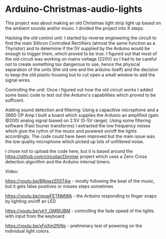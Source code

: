 # Arduino-Christmas-audio-lights

This project was about making an old Christmas light strip light up based on the ambient sounds and/or music. I divided the project into X steps:

Hacking the old control unit:
I started by reverse engineering the circuit to find the main Sillicon Controlled Rectifiers (almost the same function as a Thyristor) and to determine if the 5V supplied by the Arduino would be enough to trigger them, which proved to be true. I figured out that most of the old circuit was working on mains voltage (220V) so I had to be careful not to create something too dangerous to use, hence the physical separation of the units (the old one and the arduino itself) and the decision to keep the old plastic housing but to cut open a small window to add the signal wires.

Controlling the unit:
Once i figured out how the old circuit works I added some basic code to test out the Arduino's capabilities which proved to be sufficent.

Adding sound detection and filtering:
Using a capacitive microphone and a 386D OP Amp I built a board which supplies the Arduino an amplified (gain @200) analog signal biased on 2.5V (0-5V range). Using some filtering software (Fast fourier transforms) I extracted the low frequency noises which give the rythm of the music and powered on/off the lights accordingly. The code could have been improved but the main issue was the low quality microphone which picked up lots of unfiltered noise.

I chose not to upload the code here, but it is based around the https://github.com/circuitar/Dimmer project which uses a Zero-Cross detection algorithm and the Arduino internal timers.

Video:

https://youtu.be/BRpwzS5ST4w - mostly following the beat of the music, but it gets false positives or misses steps sometimes

https://youtu.be/reowFETNMWA - the Arduino responding to finger snaps by lighting on/off an LED

https://youtu.be/ykY_GMRlUBM - controlling the fade speed of the lights with input from the keyboard

https://youtu.be/xFpXm2ftjNs - preliminary test of powering on the individual light colors.


